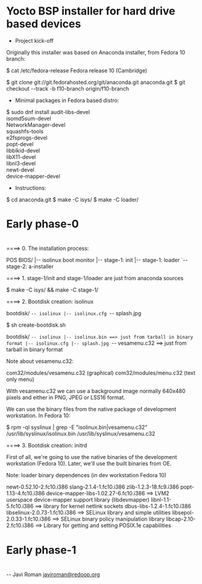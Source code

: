 # Yocto BSP installer for hard drive based devices

- Project kick-off

Originally this installer was based on Anaconda installer, 
from Fedora 10 branch:

$ cat /etc/fedora-release 
Fedora release 10 (Cambridge)

$ git clone git://git.fedorahosted.org/git/anaconda.git anaconda.git
$ git checkout --track -b f10-branch origin/f10-branch

- Minimal packages in Fedora based distro:

$ sudo dnf install audit-libs-devel \
isomd5sum-devel \
NetworkManager-devel \
squashfs-tools \
e2fsprogs-devel \
popt-devel \
libblkid-devel \
libX11-devel \
libnl3-devel \
newt-devel \
device-mapper-devel

- Instructions:

$ cd anaconda.git 
$ make -C isys/
$ make -C loader/

#
# Early phase-0
#

====> 0. The installation process:

POS BIOS/
    |-- isolinux boot monitor
    |-- stage-1: init
    |-- stage-1: loader
    `-- stage-2: a-installer

====> 1. stage-1/init and stage-1/loader are just from anaconda sources

$ make -C isys/ && make -C stage-1/

====> 2. Bootdisk creation: isolinux

bootdisk/
`-- isolinux
    |-- isolinux.cfg
    `-- splash.jpg

$ sh create-bootdisk.sh

bootdisk/
`-- isolinux
    |-- isolinux.bin ==> just from tarball in binary format
    |-- isolinux.cfg
    |-- splash.jpg
    `-- vesamenu.c32 ==> just from tarball in binary format

Note about vesamenu.c32:

com32/modules/vesamenu.c32 (graphical) 
com32/modules/menu.c32 (text only menu)

With vesamenu.c32 we can use a background image normally 640x480
pixels and either in PNG, JPEG or LSS16 format.

We can use the binary files from the native package of development workstation. In
Fedora 10:

$ rpm -ql syslinux | grep -E "isolinux.bin|vesamenu.c32" 
/usr/lib/syslinux/isolinux.bin
/usr/lib/syslinux/vesamenu.c32

====> 3. Bootdisk creation: initrd

First of all, we're going to use the native binaries of the development
workstation (Fedora 10). Later, we'll use the built binaries from OE.

Note: loader binary dependences (in dev workstation Fedora 10)

newt-0.52.10-2.fc10.i386
slang-2.1.4-1.fc10.i386
zlib-1.2.3-18.fc9.i386
popt-1.13-4.fc10.i386
device-mapper-libs-1.02.27-6.fc10.i386 ==> LVM2 userspace device-mapper support library (libdevmapper)
libnl-1.1-5.fc10.i386 ==> library for kernel netlink sockets
dbus-libs-1.2.4-1.fc10.i386
libselinux-2.0.73-1.fc10.i386 ==> SELinux library and simple utilities
libsepol-2.0.33-1.fc10.i386 ==> SELinux binary policy manipulation library
libcap-2.10-2.fc10.i386 ==> Library for getting and setting POSIX.1e capabilities


#
# Early phase-1
#


--
  Javi Roman <javiroman@redoop.org>



